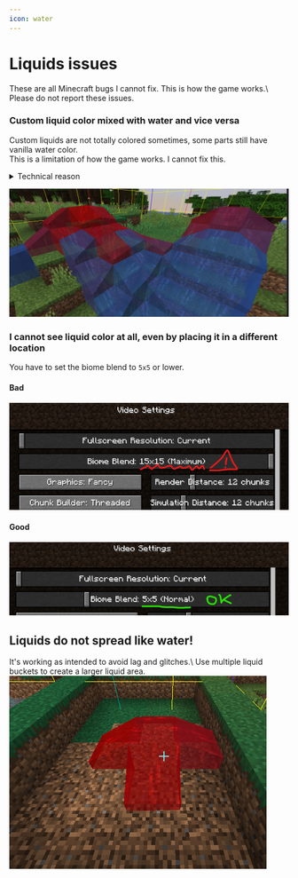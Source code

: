 ```yaml
---
icon: water
---
```


# Liquids issues


<Warning>
These are all Minecraft bugs I cannot fix. This is how the game works.\
Please do not report these issues.
</Warning>


### Custom liquid color mixed with water and vice versa

Custom liquids are not totally colored sometimes, some parts still have vanilla water color.\
This is a limitation of how the game works. I cannot fix this.

<details>

<summary>Technical reason</summary>

Minecraft stores biomes of a chunk in an int\[1024]. 16x16x256=65536, that's way more than 1024. This means that it stores it in some kind of blobs (not sure myself which size they are), so changing specific blocks is sadly not possible. The colours also fade between biomes, so changing small "blobs" always looks weird and the blocks won't have the full colour.

Source: [https://www.spigotmc.org/threads/how-to-create-custom-biomes.512105/page-2#post-4243330](https://www.spigotmc.org/threads/how-to-create-custom-biomes.512105/page-2#post-4243330)

</details>

![](<assets/images/immagine (14) (1) (2) (3) (3) (4) (4) (5) (7) (8) (3) (2).png>)

### I cannot see liquid color at all, even by placing it in a different location

You have to set the biome blend to `5x5` or lower.

#### Bad

<img src="assets/images/image (226).png" alt="" />

#### Good

<img src="assets/images/image (213).png" alt="" />

## Liquids do not spread like water!


<Note>
It's working as intended to avoid lag and glitches.\
Use multiple liquid buckets to create a larger liquid area.
</Note>


<img src="assets/images/water_bug_3.png" alt="" />
